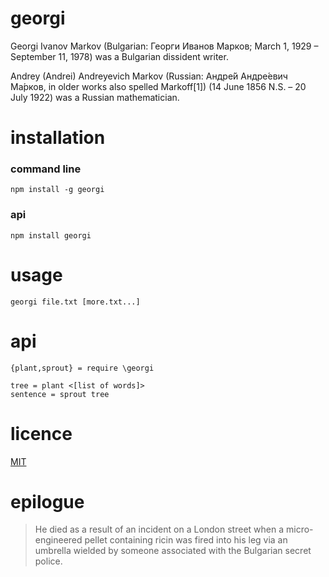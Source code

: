 georgi
======

Georgi Ivanov Markov (Bulgarian: Георги Иванов Марков; March 1, 1929 – September 11, 1978) was a Bulgarian dissident writer.

Andrey (Andrei) Andreyevich Markov (Russian: Андре́й Андре́евич Ма́рков, in older works also spelled Markoff[1]) (14 June 1856 N.S. – 20 July 1922) was a Russian mathematician.

installation
============
### command line
    npm install -g georgi
### api
    npm install georgi

usage
=====
    georgi file.txt [more.txt...]

api
===
```livescript
{plant,sprout} = require \georgi

tree = plant <[list of words]>
sentence = sprout tree
```

licence
=======
[MIT](./licence.md)

epilogue
========
> He died as a result of an incident on a London street when a micro-engineered pellet 
> containing ricin was fired into his leg via an umbrella wielded by someone associated
> with the Bulgarian secret police.